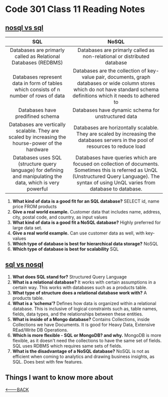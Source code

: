 # Code 301 Class 11 Reading Notes

## [nosql vs sql](https://www.thegeekstuff.com/2014/01/sql-vs-nosql-db/?utm_source=tuicool)

| SQL | NoSQL |
|:---:|:---:|
| Databases are primarly called as Relational Databases (REDBMS) | Databases are primarly called as non-relational or distributed database |
| Databases represent data in form of tables which consists of n number of rows of data | Databases are the collection of key-value pair, documents, graph databases or wide column stores which do not have standard schema definitions which it needs to adhered to |
| Databases have predifined schema | Databases have dynamic schema for unstructured data |
| Databases are vertically scalable. They are scaled by increasing the hourse-power of the hardware | Databases are horizontally scalable. They are scaled by increasing the databases servers in the pool of resources to reduce load |
| Databases uses SQL (structure query language) for defining and manipulating the data, which is very powerful | Databases have queries which are focused on collection of documents. Sometimes this is referred as UnQL (Unstructured Query Language). The syntax of using UnQL varies from database to database.|

1. **What kind of data is a good fit for an SQL database?** SELECT id, name price FROM products
2. **Give a real world example.** Customer data that includes name, address, city, postal code, and country, as input values
3. **What kind of data is a good fit a NoSQL database?** Highly preferred for large data set.
4. **Give a real world example.** Can use customer data as well, with key-values
5. **Which type of database is best for hierarchical data storage?** NoSQL
6. **Which type of database is best for scalability** SQL

## [sql vs nosql](https://www.youtube.com/watch?v=ZS_kXvOeQ5Y)

1. **What does SQL stand for?** Structured Query Language
1. **What is a relational database?** It works with certain assumptions in  a certain way. This works with databases such as a products table.
1. **What type of structure does a relational database work with?** A products table.
1. **What is a ‘schema’?** Defines how data is organized within a relational database. This is inclusive of logical constraints such as, table names, fields, data types, and the relationships between these entities.
1. **What is inside of a Mongo database?** Contains Collections, inside Collections we have Documents. It is good for Heavy Data, Extensive REad/Write DB Operations.
1. **Which is more flexible - SQL or MongoDB? and why.** MongoDB is more flexible, as it doesn't need the collections to have the same set of fields. SQL uses RDBMS which requires same sets of fields.
1. **What is the disadvantage of a NoSQL database?** NoSQL is not as efficient when coming to analytics and drawing business insights, as SQL. Does best with few features.

## Things I want to know more about

[<---BACK](README.md)
